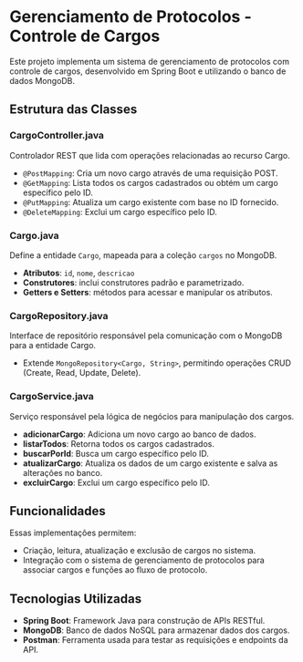 # Gerenciamento de Protocolos - Controle de Cargos

Este projeto implementa um sistema de gerenciamento de protocolos com controle de cargos, desenvolvido em Spring Boot e utilizando o banco de dados MongoDB.

## Estrutura das Classes

### CargoController.java
Controlador REST que lida com operações relacionadas ao recurso Cargo.

- `@PostMapping`: Cria um novo cargo através de uma requisição POST.
- `@GetMapping`: Lista todos os cargos cadastrados ou obtém um cargo específico pelo ID.
- `@PutMapping`: Atualiza um cargo existente com base no ID fornecido.
- `@DeleteMapping`: Exclui um cargo específico pelo ID.

### Cargo.java
Define a entidade `Cargo`, mapeada para a coleção `cargos` no MongoDB.

- **Atributos**: `id`, `nome`, `descricao`
- **Construtores**: inclui construtores padrão e parametrizado.
- **Getters e Setters**: métodos para acessar e manipular os atributos.

### CargoRepository.java
Interface de repositório responsável pela comunicação com o MongoDB para a entidade Cargo.

- Extende `MongoRepository<Cargo, String>`, permitindo operações CRUD (Create, Read, Update, Delete).

### CargoService.java
Serviço responsável pela lógica de negócios para manipulação dos cargos.

- **adicionarCargo**: Adiciona um novo cargo ao banco de dados.
- **listarTodos**: Retorna todos os cargos cadastrados.
- **buscarPorId**: Busca um cargo específico pelo ID.
- **atualizarCargo**: Atualiza os dados de um cargo existente e salva as alterações no banco.
- **excluirCargo**: Exclui um cargo específico pelo ID.

## Funcionalidades

Essas implementações permitem:

- Criação, leitura, atualização e exclusão de cargos no sistema.
- Integração com o sistema de gerenciamento de protocolos para associar cargos e funções ao fluxo de protocolo.

## Tecnologias Utilizadas

- **Spring Boot**: Framework Java para construção de APIs RESTful.
- **MongoDB**: Banco de dados NoSQL para armazenar dados dos cargos.
- **Postman**: Ferramenta usada para testar as requisições e endpoints da API.
